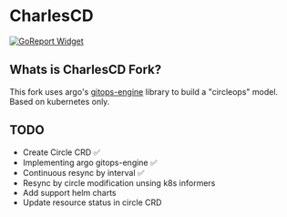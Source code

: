 # CharlesCD

[![GoReport Widget]][GoReport Status]

[GoReport Status]: https://goreportcard.com/report/github.com/maycommit/charlescd
[GoReport Widget]: https://goreportcard.com/badge/github.com/maycommit/charlescd

## Whats is CharlesCD Fork?
This fork uses argo's [gitops-engine](https://github.com/argoproj/gitops-engine) library to build a "circleops" model. Based on kubernetes only.

## TODO

- Create Circle CRD ✅
- Implementing argo gitops-engine ✅
- Continuous resync by interval ✅
- Resync by circle modification unsing k8s informers
- Add support helm charts
- Update resource status in circle CRD
